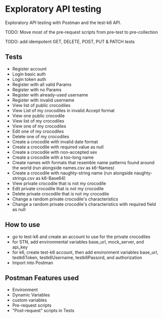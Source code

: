 # Exploratory API testing
Exploratory API testing with Postman and the test-k6 API.

TODO: Move most of the pre-request scripts from pre-test to pre-collection

TODO: add idempotent GET, DELETE, POST, PUT & PATCH tests

## Tests
- Register account
- Login basic auth
- Login token auth
- Register with all valid Params
- Register with no Params
- Register with already-used username
- Register with invalid username
- View list of public crocodiles
- View List of my crocodiles in invalid Accept format
- View one public crocodile
- View list of my crocodiles
- View one of my crocodiles
- Edit one of my crocodiles 
- Delete one of my crocodiles
- Create a crocodile with invalid date format
- Create a crocodile with required value as null
- Create a crocodile with non-accepted sex
- Create a crocodile with a too-long name
- Create names with formats that resemble name patterns found around the world (run alongside names.csv as k6-Names)
- Create a crocodile with naughty-string name (run alongside naughty-strings.csv as k6-Base64)
- View private crocodile that is not my crocodile
- Edit private crocodile that is not my crocodile
- Delete private crocodile that is not my crocodile
- Change a random private crocodile's characteristics
- Change a random private crocodile's characteristics with required field as null

## How to use
- go to test-k6 and create an account to use for the private crocodiles
- for STN, add environmental variables base_url, mock_server, and api_key
- for k6, create test-k6 account, then add environment variables base_url, testk6Token, testk6Username, testk6Passord, and authorization
- Import into Postman

## Postman Features used
- Environment
- Dynamic Variables
- custom variables
- Pre-request scripts
- "Post-request" scripts in Tests
